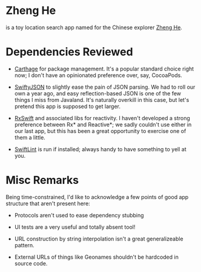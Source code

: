 # Zheng He

is a toy location search app named for the Chinese explorer [Zheng He](https://en.wikipedia.org/wiki/Zheng_He).

# Dependencies Reviewed

* [Carthage](https://github.com/Carthage/Carthage) for package management. It's a popular standard choice right now; I don't have an opinionated preference over, say, CocoaPods.

* [SwiftyJSON](https://github.com/SwiftyJSON/SwiftyJSON) to slightly ease the pain of JSON parsing. We had to roll our own a year ago, and easy reflection-based JSON is one of the few things I miss from Javaland. It's naturally overkill in this case, but let's pretend this app is supposed to get larger.

* [RxSwift](https://github.com/ReactiveX/RxSwift) and associated libs for reactivity. I haven't developed a strong preference between Rx* and Reactive*; we sadly couldn't use either in our last app, but this has been a great opportunity to exercise one of them a little.

* [SwiftLint](https://github.com/realm/SwiftLint) is run if installed; always handy to have something to yell at you.

# Misc Remarks

Being time-constrained, I'd like to acknowledge a few points of good app structure that aren't present here:

* Protocols aren't used to ease dependency stubbing

* UI tests are a very useful and totally absent tool!

* URL construction by string interpolation isn't a great generalizeable pattern.

* External URLs of things like Geonames shouldn't be hardcoded in source code.
